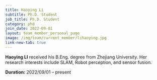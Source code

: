 ```yaml
---
title: Haoying Li
subtitle: Ph.D. Student
job_title: Ph.D. Student
category: phd
join_date: 2022-09-01
layout: team_member_personal_page
image: /img/team/current_member/lihaoying.jpg
link-new-tab: true
---
```


**Haoying LI** received his B.Eng. degree from Zhejiang University. Her research interests include SLAM, Robot perception, and sensor fusion.

**Duration:** 2022/09/01 – present